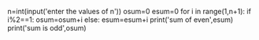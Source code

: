 n=int(input('enter the values of n'))
osum=0
esum=0
for i in range(1,n+1):
   if i%2==1:
         osum=osum+i 
         else:
            esum=esum+i
print('sum of even',esum)
print('sum is odd',osum)
